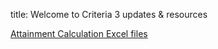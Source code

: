 
title: Welcome to Criteria 3 updates & resources

[Attainment Calculation Excel files](https://criteria3.github.com/excel)
